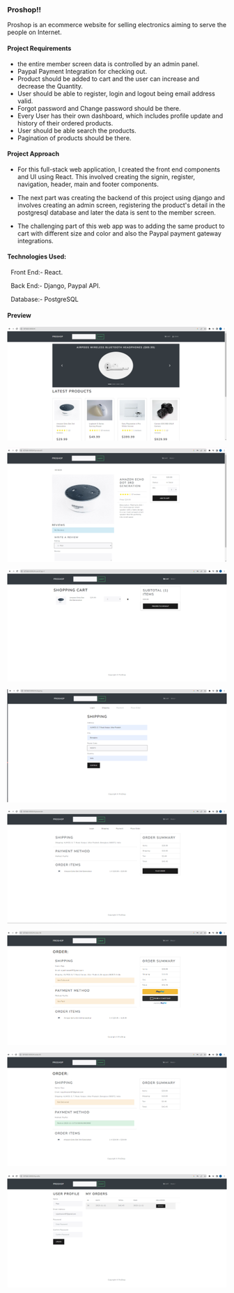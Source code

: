 ### Proshop!!

Proshop is an ecommerce website for selling electronics aiming to serve the people on Internet.

#### Project Requirements
- the entire member screen data is controlled by an admin panel.
- Paypal Payment Integration for checking out.
- Product should be added to cart and the user can increase and decrease the Quantity.
- User should be able to register, login and logout being email address valid.
- Forgot password and Change password should be there.
- Every User has their own dashboard, which includes profile update and history of their ordered products.
- User should be able search the products.
- Pagination of products should be there.

#### Project Approach

- For this full-stack web application, I created the front end components and UI using React. This involved creating the signin, register, navigation, header, main and footer components. 

- The next part was creating the backend of this project using django and involves creating an admin screen, registering the product's detail in the postgresql database and later the data is sent to the member screen.
- The challenging part of this web app was to adding the same product to cart with different size and color and also the Paypal payment gateway integrations.


#### Technologies Used:

  Front End:- React.
  
  Back End:- Django, Paypal API.
  
  Database:- PostgreSQL
  

#### Preview

![Alt text](/Proshop_django_react/1.png "Optional title")

![Alt text](/Proshop_django_react/2.png "Optional title")

![Alt text](/Proshop_django_react/3.png "Optional title")

![Alt text](/Proshop_django_react/4.png "Optional title")

![Alt text](/Proshop_django_react/5.png "Optional title")

![Alt text](/Proshop_django_react/6.png "Optional title")

![Alt text](/Proshop_django_react/7.png "Optional title")

![Alt text](/Proshop_django_react/8.png "Optional title")

